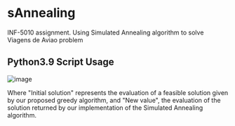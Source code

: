 # sAnnealing
INF-5010 assignment. Using Simulated Annealing algorithm to solve Viagens de Aviao problem


## Python3.9 Script Usage

![image](https://user-images.githubusercontent.com/52585330/142049916-df94a3e9-d5b2-4df4-bd3b-a2f353878379.png)

Where "Initial solution" represents the evaluation of a feasible solution given by our proposed greedy algorithm, and "New value", the evaluation of the solution returned by our implementation of the Simulated Annealing algorithm.
